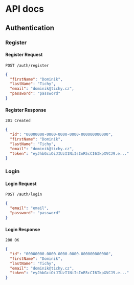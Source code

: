 # API docs

## Authentication

### Register

#### Register Request

```http request
POST /auth/register
```

```json
{
  "firstName": "Dominik",
  "lastName": "Tichy",
  "email": "dominik@tichy.cz",
  "password": "password"
}
```

#### Register Response

```http request
201 Created
```

```json
{
  "id": "00000000-0000-0000-0000-000000000000",
  "firstName": "Dominik",
  "lastName": "Tichy",
  "email": "dominik@tichy.cz",
  "token": "eyJhbGciOiJIUzI1NiIsInR5cCI6IkpXVCJ9.e..."
}
```

### Login

#### Login Request

```http request
POST /auth/login
```

```json
{
  "email": "email",
  "password": "password"
}
```

#### Login Response

```http request
200 OK
```

```json
{
  "id": "00000000-0000-0000-0000-000000000000",
  "firstName": "Dominik",
  "lastName": "Tichy",
  "email": "dominik@tichy.cz",
  "token": "eyJhbGciOiJIUzI1NiIsInR5cCI6IkpXVCJ9.e..."
}
```